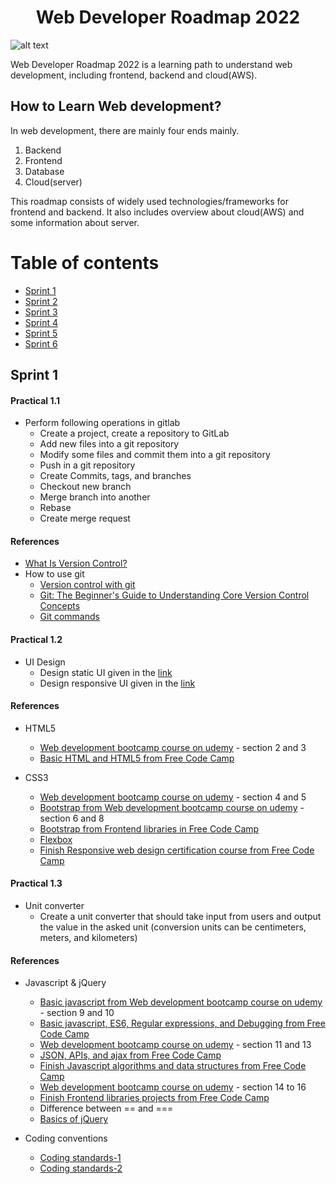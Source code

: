 <h1 align="center">Web Developer Roadmap 2022</h1>

![alt text](https://github.com/canopas/web-developer-roadmap/blob/master/images/title_image.jpeg)

Web Developer Roadmap 2022 is a learning path to understand web development, including frontend, backend and cloud(AWS).

## How to Learn Web development?
In web development, there are mainly four ends mainly.
1. Backend
2. Frontend
3. Database
4. Cloud(server)

This roadmap consists of widely used technologies/frameworks for frontend and backend.
It also includes overview about cloud(AWS) and some information about server. 

# Table of contents
* [Sprint 1](https://github.com/canopas/web-developer-roadmap#sprint-1)
* [Sprint 2](https://github.com/canopas/web-developer-roadmap#sprint-2)
* [Sprint 3](https://github.com/canopas/web-developer-roadmap#sprint-3)
* [Sprint 4](https://github.com/canopas/web-developer-roadmap#sprint-4)
* [Sprint 5](https://github.com/canopas/web-developer-roadmap#sprint-5)
* [Sprint 6](https://github.com/canopas/web-developer-roadmap#sprint-6)

## Sprint 1

#### Practical 1.1
* Perform following operations in gitlab
    - Create a project, create a repository to GitLab
    - Add new files into a git repository
    - Modify some files and commit them into a git repository
    - Push in a git repository
    - Create Commits, tags, and branches
    - Checkout new branch
    - Merge branch into another
    - Rebase
    - Create merge request

#### References
* [What Is Version Control?](http://guides.beanstalkapp.com/version-control/intro-to-version-control.html)
* How to use git
    -  [Version control with git](https://www.udacity.com/course/version-control-with-git--ud123)
    -  [Git: The Beginner's Guide to Understanding Core Version Control Concepts](https://www.freecodecamp.org/news/git-the-laymans-guide-to-understanding-the-core-concepts/)
    - [Git commands](https://dzone.com/articles/top-20-git-commands-with-examples)

#### Practical 1.2
* UI Design
    - Design static UI given in the [link](https://github.com/canopas/web-developer-roadmap/blob/master/images/static.png)
    - Design responsive UI given in the [link](https://www.w3schools.com/w3css/tryw3css_templates_food_blog.htm)

#### References
* HTML5
    - [Web development bootcamp course on udemy](https://www.udemy.com/course/the-complete-web-development-bootcamp/learn/lecture/12299746?start=0#overview) - section 2 and 3
    - [Basic HTML and HTML5 from Free Code Camp](https://www.freecodecamp.org/)

* CSS3
    - [Web development bootcamp course on udemy](https://www.udemy.com/course/the-complete-web-development-bootcamp/learn/lecture/12299746?start=0#overview) - section 4 and 5
    - [Bootstrap from  Web development bootcamp course on udemy](https://www.udemy.com/course/the-complete-web-development-bootcamp/learn/lecture/12299746?start=0#overview) - section 6 and 8
    - [Bootstrap from  Frontend libraries in Free Code Camp](https://www.freecodecamp.org/)
    - [Flexbox](https://css-tricks.com/snippets/css/a-guide-to-flexbox/)
    - [Finish Responsive web design certification course from Free Code Camp](https://www.freecodecamp.org/)

#### Practical 1.3
* Unit converter
    - Create a unit converter that should take input from users and output the value in the asked unit  (conversion units can be centimeters, meters, and kilometers)

#### References
* Javascript & jQuery
    - [Basic javascript from Web development bootcamp course on udemy](https://www.udemy.com/course/the-complete-web-development-bootcamp/learn/lecture/12299746?start=0#overview) - section 9 and 10
    - [Basic javascript, ES6, Regular expressions, and Debugging from Free Code Camp](https://www.freecodecamp.org/)
    - [Web development bootcamp course on udemy](https://www.udemy.com/course/the-complete-web-development-bootcamp/learn/lecture/12299746?start=0#overview) - section 11 and 13
    - [JSON, APIs, and ajax from Free Code Camp](https://www.freecodecamp.org/)
    - [Finish Javascript algorithms and data structures from Free Code Camp](https://www.freecodecamp.org/)
    - [Web development bootcamp course on udemy](https://www.udemy.com/course/the-complete-web-development-bootcamp/learn/lecture/12299746?start=0#overview) - section 14 to 16
    - [Finish Frontend libraries projects from Free Code Camp](https://www.freecodecamp.org/)
    - Difference between == and ===
    - [Basics of jQuery](https://learn.jquery.com/using-jquery-core/)

* Coding conventions
    - [Coding standards-1](https://medium.com/@luqman.qureshi/think-twice-code-once-c49faa8cd18)
    - [Coding standards-2](https://google.github.io/styleguide/htmlcssguide.html#:~:text=Use%20only%20lowercase.,with%20the%20exception%20of%20strings)



